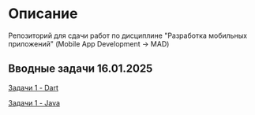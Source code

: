 # Описание

Репозиторий для сдачи работ по дисциплине "Разработка мобильных приложений" (Mobile App Development -> MAD)

## Вводные задачи 16.01.2025

[Задачи 1 - Dart](https://github.com/int1cus/MAD_422_Andzhigaev/tree/main/Dart)

[Задачи 1 - Java](https://github.com/int1cus/MAD_422_Andzhigaev/tree/main/Java)

